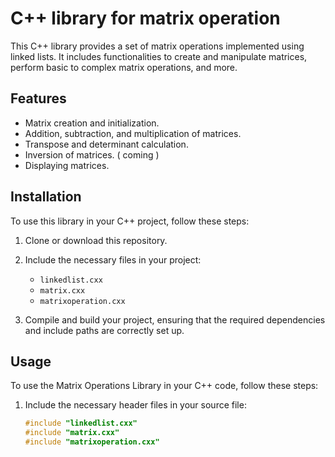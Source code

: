 # C++ library for matrix operation

This C++ library provides a set of matrix operations implemented using linked lists. It includes functionalities to create and manipulate matrices, perform basic to complex matrix operations, and more.

## Features

- Matrix creation and initialization.
- Addition, subtraction, and multiplication of matrices.
- Transpose and determinant calculation.
- Inversion of matrices. ( coming )
- Displaying matrices.

## Installation

To use this library in your C++ project, follow these steps:

1. Clone or download this repository.

2. Include the necessary files in your project:
   - `linkedlist.cxx`
   - `matrix.cxx`
   - `matrixoperation.cxx`

3. Compile and build your project, ensuring that the required dependencies and include paths are correctly set up.

## Usage

To use the Matrix Operations Library in your C++ code, follow these steps:

1. Include the necessary header files in your source file:

   ```cpp
   #include "linkedlist.cxx"
   #include "matrix.cxx"
   #include "matrixoperation.cxx"
